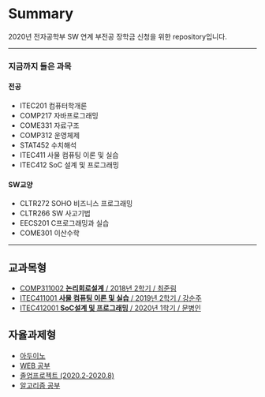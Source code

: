 # Summary
2020년 전자공학부 SW 연계 부전공 장학금 신청을 위한 repository입니다.
________________
### 지금까지 들은 과목

#### 전공
* ITEC201 컴퓨터학개론
* COMP217 자바프로그래밍
* COME331 자료구조
* COMP312 운영체제
* STAT452 수치해석
* ITEC411 사물 컴퓨팅 이론 및 실습
* ITEC412 SoC 설계 및 프로그래밍

#### SW교양
* CLTR272 SOHO 비즈니스 프로그래밍
* CLTR266 SW 사고기법
* EECS201 C프로그래밍과 실습
* COME301 이산수학
_______________

## 교과목형
* [COMP311002 __논리회로설계__ / 2018년 2학기 / 최준림](https://github.com/VVONJAE/logical_circuit_design)
* [ITEC411001 __사물 컴퓨팅 이론 및 실습__ /  2019년 2학기 / 강순주](https://github.com/VVONJAE/InternetOfThings)
* [ITEC412001 __SoC설계 및 프로그래밍__ / 2020년 1학기 / 문병인](https://github.com/VVONJAE/SystemOnChip)

## 자율과제형
* [아두이노](https://github.com/VVONJAE/ardoino)
* [WEB 공부](https://github.com/VVONJAE/web1)
* [졸업프로젝트 (2020.2-2020.8)](https://github.com/VVONJAE/CycleGAN)
* [알고리즘 공부](https://github.com/VVONJAE/algorithm)
